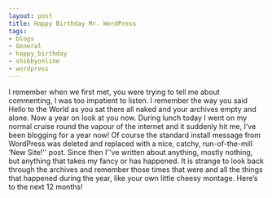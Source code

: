 ```yaml
---
layout: post
title: Happy Birthday Mr. WordPress
tags:
- blogs
- General
- happy_birthday
- shibbyonline
- wordpress
---
```

I remember when we first met, you were trying to tell me about commenting, I was too impatient to listen. I remember the way you said Hello to the World as you sat there all naked and your archives empty and alone.
Now a year on look at you now.
During lunch today I went on my normal cruise round the vapour of the internet and it suddenly hit me, I’ve been blogging for a year now!
Of course the standard install message from WordPress was deleted and replaced with a nice, catchy, run-of-the-mill ‘New Site!'' post. Since then I''ve written about anything, mostly nothing, but anything that takes my fancy or has happened.
It is strange to look back through the archives and remember those times that were and all the things that happened during the year, like your own little cheesy montage.
Here’s to the next 12 months!
